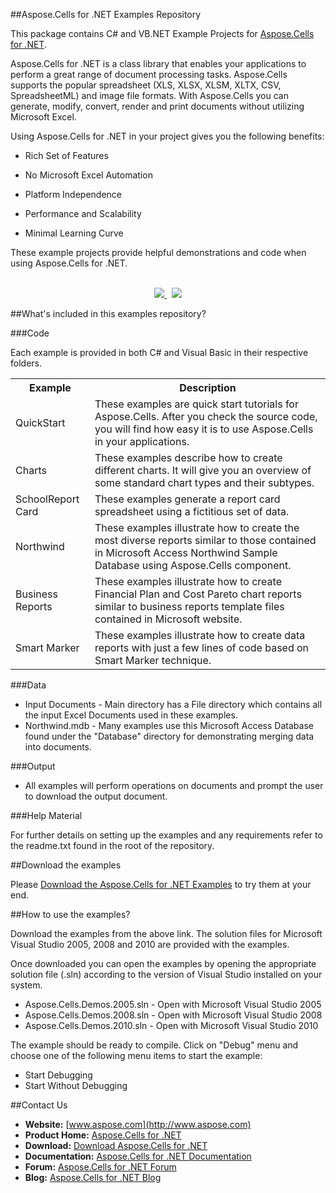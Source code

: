 ##Aspose.Cells for .NET Examples Repository

This package contains C# and VB.NET Example Projects for [Aspose.Cells for .NET](http://www.aspose.com/categories/.net-components/aspose.cells-for-.net/default.aspx).

Aspose.Cells for .NET is a class library that enables your applications to perform a great range of document processing tasks. Aspose.Cells supports the popular spreadsheet (XLS, XLSX, XLSM, XLTX, CSV, SpreadsheetML) and image file formats. With Aspose.Cells you can generate, modify, convert, render and print documents without utilizing Microsoft Excel.

Using Aspose.Cells for .NET in your project gives you the following benefits:

+ Rich Set of Features

+ No Microsoft Excel Automation

+ Platform Independence

+ Performance and Scalability

+ Minimal Learning Curve

These example projects provide helpful demonstrations and code when using Aspose.Cells for .NET.
<br/><br/>
<p align="center">
  <a title="Download Examples Dashboard" href="http://www.aspose.com/community/files/51/.net-components/aspose-examples-for-.net/default.aspx">
	<img src="https://raw.github.com/AsposeExamples/java-examples-dashboard/master/images/downloadDasboard-Button-Large.png" />
  </a>
  &nbsp;
  <a title="Download Examples ZIP" href="https://github.com/asposecells/Aspose_Cells_NET/archive/master.zip">
	<img src="https://raw.github.com/AsposeExamples/java-examples-dashboard/master/images/downloadZip-Button-Large.png" />
  </a>
</p>

##What's included in this examples repository?

###Code

Each example is provided in both C# and Visual Basic in their respective folders.

<table>
  <tr><th>Example<th>Description</th></tr>
  <tr><td>QuickStart</td><td>These examples are quick start tutorials for Aspose.Cells. After you check the source code, you will find how easy it is to use Aspose.Cells in your applications.</td></tr>
  <tr><td>Charts</td><td>These examples describe how to create different charts. It will give you an overview of some standard chart types and their subtypes.</td></tr>
  <tr><td>SchoolReport Card</td><td>These examples generate a report card spreadsheet using a fictitious set of data.</td></tr>
  <tr><td>Northwind</td><td>These examples illustrate how to create the most diverse reports similar to those contained in Microsoft Access Northwind Sample Database using Aspose.Cells component.</td></tr>
  <tr><td>Business Reports</td><td>These examples illustrate how to create Financial Plan and Cost Pareto chart reports similar to business reports template files contained in Microsoft website.</td></tr>
  <tr><td>Smart Marker</td><td>These examples illustrate how to create data reports with just a few lines of code based on Smart Marker technique.</td></tr>
</table>

###Data
+ Input Documents - Main directory has a File directory which contains all the input Excel Documents used in these examples.
+ Northwind.mdb - Many examples use this Microsoft Access Database found under the "Database" directory for demonstrating merging data into documents.


###Output

+ All examples will perform operations on documents and prompt the user to download the output document.


###Help Material

For further details on setting up the examples and any requirements refer to the readme.txt found in the root of the repository.



##Download the examples

Please [Download the Aspose.Cells for .NET Examples](https://github.com/asposecells/Aspose_Cells_NET/downloads) to try them at your end.


##How to use the examples?

Download the examples from the above link. The solution files for Microsoft Visual Studio 2005, 2008 and 2010 are provided with the examples. 

Once downloaded you can open the examples by opening the appropriate solution file (.sln) according to the version of Visual Studio installed on your system.

- Aspose.Cells.Demos.2005.sln - Open with Microsoft Visual Studio 2005
- Aspose.Cells.Demos.2008.sln - Open with Microsoft Visual Studio 2008
- Aspose.Cells.Demos.2010.sln - Open with Microsoft Visual Studio 2010

The example should be ready to compile. Click on "Debug" menu and choose one of the following menu items to start the example:

- Start Debugging
- Start Without Debugging




##Contact Us

+ **Website:** [www.aspose.com](http://www.aspose.com)
+ **Product Home:** [Aspose.Cells for .NET](http://www.aspose.com/categories/.net-components/aspose.cells-for-.net/default.aspx)
+ **Download:** [Download Aspose.Cells for .NET](http://www.aspose.com/community/files/51/.net-components/aspose.cells-for-.net/default.aspx)
+ **Documentation:** [Aspose.Cells for .NET Documentation](http://www.aspose.com/documentation/.net-components/aspose.cells-for-.net/index.html)
+ **Forum:** [Aspose.Cells for .NET Forum](http://www.aspose.com/community/forums/aspose.cells-product-family/19/showforum.aspx)
+ **Blog:** [Aspose.Cells for .NET Blog](http://www.aspose.com/blogs/aspose-products/aspose-cells-product-family.html)
 




